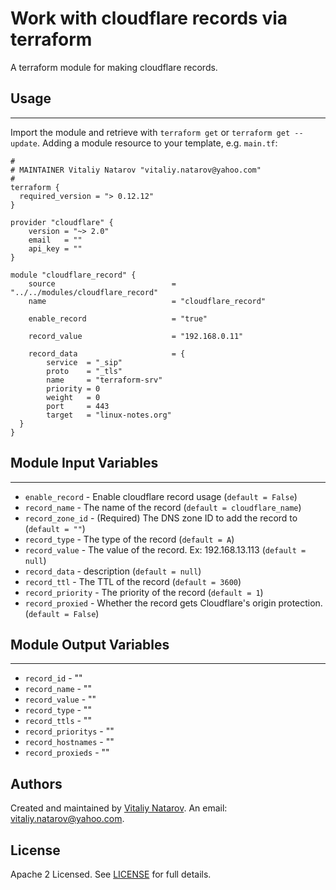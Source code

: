 # Work with cloudflare records via terraform

A terraform module for making cloudflare records.


## Usage
----------------------
Import the module and retrieve with ```terraform get``` or ```terraform get --update```. Adding a module resource to your template, e.g. `main.tf`:

```
#
# MAINTAINER Vitaliy Natarov "vitaliy.natarov@yahoo.com"
#
terraform {
  required_version = "> 0.12.12"
}

provider "cloudflare" {
    version = "~> 2.0"
    email   = ""
    api_key = ""
}

module "cloudflare_record" {
    source                          = "../../modules/cloudflare_record"
    name                            = "cloudflare_record"

    enable_record                   = "true"

    record_value                    = "192.168.0.11"

    record_data                     = {
        service  = "_sip"
        proto    = "_tls"
        name     = "terraform-srv"
        priority = 0
        weight   = 0
        port     = 443
        target   = "linux-notes.org"
  }
}
```

## Module Input Variables
----------------------
- `enable_record` - Enable cloudflare record usage (`default = False`)
- `record_name` - The name of the record (`default = cloudflare_name`)
- `record_zone_id` - (Required) The DNS zone ID to add the record to (`default = ""`)
- `record_type` - The type of the record (`default = A`)
- `record_value` - The value of the record. Ex: 192.168.13.113 (`default = null`)
- `record_data` - description (`default = null`)
- `record_ttl` - The TTL of the record (`default = 3600`)
- `record_priority` - The priority of the record (`default = 1`)
- `record_proxied` - Whether the record gets Cloudflare's origin protection. (`default = False`)

## Module Output Variables
----------------------
- `record_id` - ""
- `record_name` - ""
- `record_value` - ""
- `record_type` - ""
- `record_ttls` - ""
- `record_prioritys` - ""
- `record_hostnames` - ""
- `record_proxieds` - ""


## Authors

Created and maintained by [Vitaliy Natarov](https://github.com/SebastianUA). An email: [vitaliy.natarov@yahoo.com](vitaliy.natarov@yahoo.com).

## License

Apache 2 Licensed. See [LICENSE](https://github.com/SebastianUA/terraform/blob/master/LICENSE) for full details.
